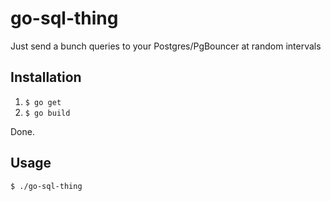 # go-sql-thing
Just send a bunch queries to your Postgres/PgBouncer at random intervals

## Installation

1. `$ go get`
2. `$ go build`

Done.

## Usage

```bash
$ ./go-sql-thing
```
